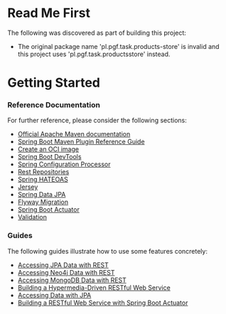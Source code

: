 # Read Me First
The following was discovered as part of building this project:

* The original package name 'pl.pgf.task.products-store' is invalid and this project uses 'pl.pgf.task.productsstore' instead.

# Getting Started

### Reference Documentation
For further reference, please consider the following sections:

* [Official Apache Maven documentation](https://maven.apache.org/guides/index.html)
* [Spring Boot Maven Plugin Reference Guide](https://docs.spring.io/spring-boot/docs/2.4.0/maven-plugin/reference/html/)
* [Create an OCI image](https://docs.spring.io/spring-boot/docs/2.4.0/maven-plugin/reference/html/#build-image)
* [Spring Boot DevTools](https://docs.spring.io/spring-boot/docs/2.4.0/reference/htmlsingle/#using-boot-devtools)
* [Spring Configuration Processor](https://docs.spring.io/spring-boot/docs/2.4.0/reference/htmlsingle/#configuration-metadata-annotation-processor)
* [Rest Repositories](https://docs.spring.io/spring-boot/docs/2.4.0/reference/htmlsingle/#howto-use-exposing-spring-data-repositories-rest-endpoint)
* [Spring HATEOAS](https://docs.spring.io/spring-boot/docs/2.4.0/reference/htmlsingle/#boot-features-spring-hateoas)
* [Jersey](https://docs.spring.io/spring-boot/docs/2.4.0/reference/htmlsingle/#boot-features-jersey)
* [Spring Data JPA](https://docs.spring.io/spring-boot/docs/2.4.0/reference/htmlsingle/#boot-features-jpa-and-spring-data)
* [Flyway Migration](https://docs.spring.io/spring-boot/docs/2.4.0/reference/htmlsingle/#howto-execute-flyway-database-migrations-on-startup)
* [Spring Boot Actuator](https://docs.spring.io/spring-boot/docs/2.4.0/reference/htmlsingle/#production-ready)
* [Validation](https://docs.spring.io/spring-boot/docs/2.4.0/reference/htmlsingle/#boot-features-validation)

### Guides
The following guides illustrate how to use some features concretely:

* [Accessing JPA Data with REST](https://spring.io/guides/gs/accessing-data-rest/)
* [Accessing Neo4j Data with REST](https://spring.io/guides/gs/accessing-neo4j-data-rest/)
* [Accessing MongoDB Data with REST](https://spring.io/guides/gs/accessing-mongodb-data-rest/)
* [Building a Hypermedia-Driven RESTful Web Service](https://spring.io/guides/gs/rest-hateoas/)
* [Accessing Data with JPA](https://spring.io/guides/gs/accessing-data-jpa/)
* [Building a RESTful Web Service with Spring Boot Actuator](https://spring.io/guides/gs/actuator-service/)

